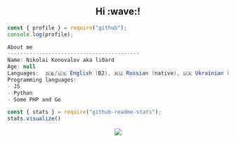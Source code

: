 <h2 align="center">Hi :wave:!</h2>

```js
const { profile } = require("github");
console.log(profile);
```

```csharp
About me
------------------------------------------
Name: Nikolai Konovalov aka li0ard
Age: null
Languages:  🇬🇧/🇺🇸 English (B2), 🇷🇺 Russian (native), 🇺🇦 Ukrainian (A2)
Programming languages:
- JS
- Python
- Some PHP and Go
```

```js
const { stats } = require("github-readme-stats");
stats.visualize()
```

<p align="center">
  <img align="center" src="https://github-readme-stats.vercel.app/api?username=li0ard&theme=github_dark_dimmed&custom_title=My%20cool%20stats%20(no)#gh-dark-mode-only">
</p>
